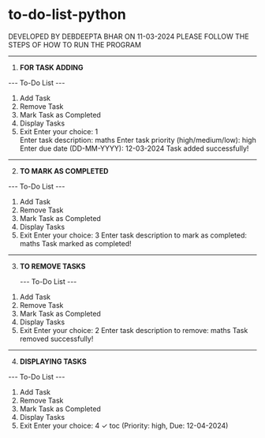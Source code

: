 # to-do-list-python
DEVELOPED BY DEBDEEPTA BHAR ON 11-03-2024
PLEASE FOLLOW THE STEPS OF HOW TO RUN THE PROGRAM
___________________________________________________________________

1) **FOR TASK ADDING**

--- To-Do List ---
1. Add Task
2. Remove Task
3. Mark Task as Completed
4. Display Tasks
5. Exit
Enter your choice: 1     
Enter task description: maths
Enter task priority (high/medium/low): high
Enter due date (DD-MM-YYYY): 12-03-2024
Task added successfully!

_____________________________________________________________________

2) **TO MARK AS COMPLETED**

--- To-Do List ---
1. Add Task
2. Remove Task
3. Mark Task as Completed
4. Display Tasks
5. Exit
Enter your choice: 3
Enter task description to mark as completed: maths
Task marked as completed!

______________________________________________________________________

3) **TO REMOVE TASKS**

   --- To-Do List ---
1. Add Task
2. Remove Task
3. Mark Task as Completed
4. Display Tasks
5. Exit
Enter your choice: 2
Enter task description to remove: maths
Task removed successfully!

_______________________________________________________________________

4) **DISPLAYING TASKS**

--- To-Do List ---
1. Add Task
2. Remove Task
3. Mark Task as Completed
4. Display Tasks
5. Exit
Enter your choice: 4
✓ toc (Priority: high, Due: 12-04-2024)
